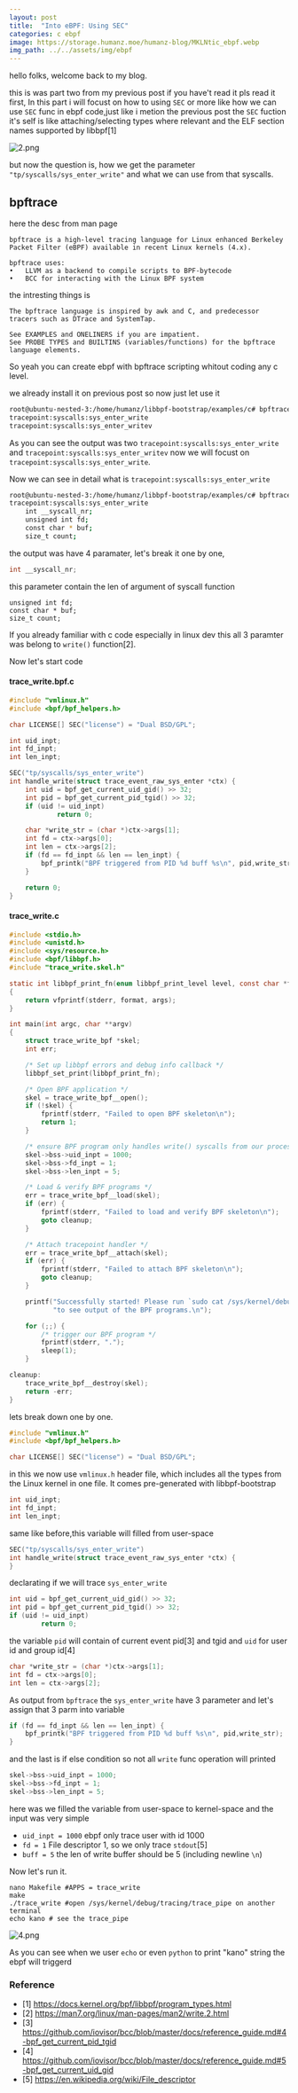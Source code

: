 ```yaml
---
layout: post
title:  "Into eBPF: Using SEC"
categories: c ebpf
image: https://storage.humanz.moe/humanz-blog/MKLNtic_ebpf.webp
img_path: ../../assets/img/ebpf
---
```

hello folks, welcome back to my blog.

this is was part two from my previous post if you have't read it pls read it first, In this part i will focust on how to using `SEC` or more like how we can use `SEC` func in ebpf code,just like i metion the previous post the `SEC` fuction it's self is like attaching/selecting types where relevant and the ELF section names supported by libbpf[1]

![2.png](2.png)


but now the question is, how we get the parameter `"tp/syscalls/sys_enter_write"` and what we can use from that syscalls.


## bpftrace

here the desc from man page

```
bpftrace is a high-level tracing language for Linux enhanced Berkeley Packet Filter (eBPF) available in recent Linux kernels (4.x).

bpftrace uses:
•   LLVM as a backend to compile scripts to BPF-bytecode
•   BCC for interacting with the Linux BPF system
```

the intresting things is 
```
The bpftrace language is inspired by awk and C, and predecessor tracers such as DTrace and SystemTap.

See EXAMPLES and ONELINERS if you are impatient.
See PROBE TYPES and BUILTINS (variables/functions) for the bpftrace language elements.
```
So yeah you can create ebpf with bpftrace scripting whitout coding any c level.

we already install it on previous post so now just let use it

```bash
root@ubuntu-nested-3:/home/humanz/libbpf-bootstrap/examples/c# bpftrace -l *sys_enter_write*
tracepoint:syscalls:sys_enter_write
tracepoint:syscalls:sys_enter_writev
```

As you can see the output was two `tracepoint:syscalls:sys_enter_write` and `tracepoint:syscalls:sys_enter_writev` now we will focust on `tracepoint:syscalls:sys_enter_write`.

Now we can see in detail what is `tracepoint:syscalls:sys_enter_write` 
```bash
root@ubuntu-nested-3:/home/humanz/libbpf-bootstrap/examples/c# bpftrace -lv tracepoint:syscalls:sys_enter_write
tracepoint:syscalls:sys_enter_write
    int __syscall_nr;
    unsigned int fd;
    const char * buf;
    size_t count;
```
the output was have 4 paramater, let's break it one by one,  
```c
int __syscall_nr;
```
this parameter contain the len of argument of syscall function

```
unsigned int fd;
const char * buf;
size_t count;
```
If you already familiar with c code especially in linux dev this all 3 paramter was belong to `write()` function[2].

Now let's start code

#### trace_write.bpf.c
```c
#include "vmlinux.h"
#include <bpf/bpf_helpers.h>

char LICENSE[] SEC("license") = "Dual BSD/GPL";

int uid_inpt;
int fd_inpt;
int len_inpt;

SEC("tp/syscalls/sys_enter_write")
int handle_write(struct trace_event_raw_sys_enter *ctx) {
    int uid = bpf_get_current_uid_gid() >> 32;
    int pid = bpf_get_current_pid_tgid() >> 32;
    if (uid != uid_inpt)
            return 0;

    char *write_str = (char *)ctx->args[1];
    int fd = ctx->args[0];
    int len = ctx->args[2];
    if (fd == fd_inpt && len == len_inpt) {
        bpf_printk("BPF triggered from PID %d buff %s\n", pid,write_str);
    }

    return 0;
}
```

#### trace_write.c
```c
#include <stdio.h>
#include <unistd.h>
#include <sys/resource.h>
#include <bpf/libbpf.h>
#include "trace_write.skel.h"

static int libbpf_print_fn(enum libbpf_print_level level, const char *format, va_list args)
{
	return vfprintf(stderr, format, args);
}

int main(int argc, char **argv)
{
	struct trace_write_bpf *skel;
	int err;

	/* Set up libbpf errors and debug info callback */
	libbpf_set_print(libbpf_print_fn);

	/* Open BPF application */
	skel = trace_write_bpf__open();
	if (!skel) {
		fprintf(stderr, "Failed to open BPF skeleton\n");
		return 1;
	}

	/* ensure BPF program only handles write() syscalls from our process */
	skel->bss->uid_inpt = 1000;
	skel->bss->fd_inpt = 1;
	skel->bss->len_inpt = 5;

	/* Load & verify BPF programs */
	err = trace_write_bpf__load(skel);
	if (err) {
		fprintf(stderr, "Failed to load and verify BPF skeleton\n");
		goto cleanup;
	}

	/* Attach tracepoint handler */
	err = trace_write_bpf__attach(skel);
	if (err) {
		fprintf(stderr, "Failed to attach BPF skeleton\n");
		goto cleanup;
	}

	printf("Successfully started! Please run `sudo cat /sys/kernel/debug/tracing/trace_pipe` "
	       "to see output of the BPF programs.\n");

	for (;;) {
		/* trigger our BPF program */
		fprintf(stderr, ".");
		sleep(1);
	}

cleanup:
	trace_write_bpf__destroy(skel);
	return -err;
}
```

lets break down one by one.

```c
#include "vmlinux.h"
#include <bpf/bpf_helpers.h>

char LICENSE[] SEC("license") = "Dual BSD/GPL";
```
in this we now use `vmlinux.h` header file, which includes all the types from the Linux kernel in one file. It comes pre-generated with libbpf-bootstrap

```c
int uid_inpt;
int fd_inpt;
int len_inpt;
```
same like before,this variable will filled from user-space

```c
SEC("tp/syscalls/sys_enter_write")
int handle_write(struct trace_event_raw_sys_enter *ctx) {
}
```
declarating if we will trace `sys_enter_write`

```c
int uid = bpf_get_current_uid_gid() >> 32;
int pid = bpf_get_current_pid_tgid() >> 32;
if (uid != uid_inpt)
        return 0;

```
the variable `pid` will contain of current event pid[3] and tgid and `uid` for user id and group id[4]


```c
char *write_str = (char *)ctx->args[1];
int fd = ctx->args[0];
int len = ctx->args[2];
```
As output from `bpftrace` the `sys_enter_write` have 3 parameter and let's assign that 3 parm into variable

```c
if (fd == fd_inpt && len == len_inpt) {
    bpf_printk("BPF triggered from PID %d buff %s\n", pid,write_str);
}
```
and the last is if else condition so not all `write` func operation will printed

```c
skel->bss->uid_inpt = 1000;
skel->bss->fd_inpt = 1;
skel->bss->len_inpt = 5;
```
here was we filled the variable from user-space to kernel-space and the input was very simple 
- `uid_inpt = 1000` ebpf only trace user with id 1000
- `fd = 1` File descriptor 1, so we only trace `stdout`[5]
- `buff = 5` the len of write buffer should be 5 (including newline `\n`)

Now let's run it.

```
nano Makefile #APPS = trace_write 
make
./trace_write #open /sys/kernel/debug/tracing/trace_pipe on another terminal
echo kano # see the trace_pipe
```

![4.png](4.png)

As you can see when we user `echo` or even `python` to print "kano" string the ebpf will triggerd 

### Reference
- [1] https://docs.kernel.org/bpf/libbpf/program_types.html
- [2] https://man7.org/linux/man-pages/man2/write.2.html
- [3] https://github.com/iovisor/bcc/blob/master/docs/reference_guide.md#4-bpf_get_current_pid_tgid
- [4] https://github.com/iovisor/bcc/blob/master/docs/reference_guide.md#5-bpf_get_current_uid_gid
- [5] https://en.wikipedia.org/wiki/File_descriptor
